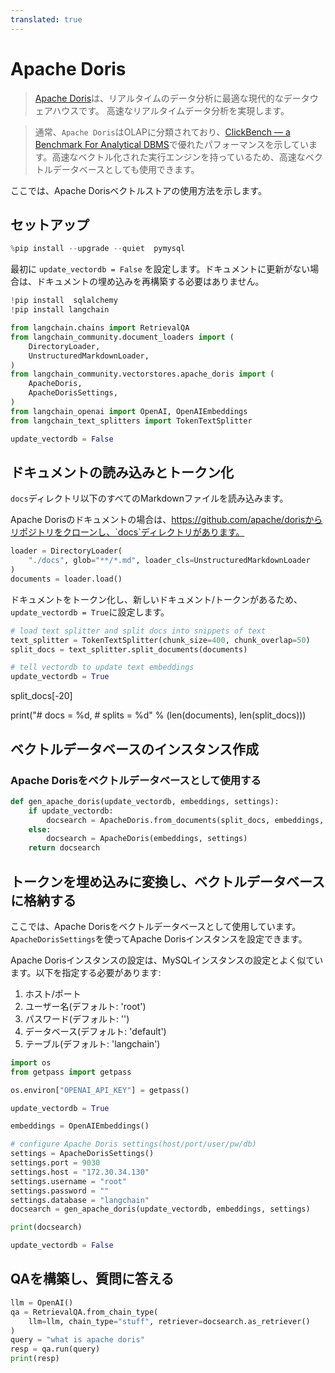 ```yaml
---
translated: true
---
```


# Apache Doris

>[Apache Doris](https://doris.apache.org/)は、リアルタイムのデータ分析に最適な現代的なデータウェアハウスです。
高速なリアルタイムデータ分析を実現します。

>通常、`Apache Doris`はOLAPに分類されており、[ClickBench — a Benchmark For Analytical DBMS](https://benchmark.clickhouse.com/)で優れたパフォーマンスを示しています。高速なベクトル化された実行エンジンを持っているため、高速なベクトルデータベースとしても使用できます。

ここでは、Apache Dorisベクトルストアの使用方法を示します。

## セットアップ

```python
%pip install --upgrade --quiet  pymysql
```

最初に `update_vectordb = False` を設定します。ドキュメントに更新がない場合は、ドキュメントの埋め込みを再構築する必要はありません。

```python
!pip install  sqlalchemy
!pip install langchain
```

```python
from langchain.chains import RetrievalQA
from langchain_community.document_loaders import (
    DirectoryLoader,
    UnstructuredMarkdownLoader,
)
from langchain_community.vectorstores.apache_doris import (
    ApacheDoris,
    ApacheDorisSettings,
)
from langchain_openai import OpenAI, OpenAIEmbeddings
from langchain_text_splitters import TokenTextSplitter

update_vectordb = False
```

## ドキュメントの読み込みとトークン化

`docs`ディレクトリ以下のすべてのMarkdownファイルを読み込みます。

Apache Dorisのドキュメントの場合は、https://github.com/apache/dorisからリポジトリをクローンし、`docs`ディレクトリがあります。

```python
loader = DirectoryLoader(
    "./docs", glob="**/*.md", loader_cls=UnstructuredMarkdownLoader
)
documents = loader.load()
```

ドキュメントをトークン化し、新しいドキュメント/トークンがあるため、`update_vectordb = True`に設定します。

```python
# load text splitter and split docs into snippets of text
text_splitter = TokenTextSplitter(chunk_size=400, chunk_overlap=50)
split_docs = text_splitter.split_documents(documents)

# tell vectordb to update text embeddings
update_vectordb = True
```

split_docs[-20]

print("# docs  = %d, # splits = %d" % (len(documents), len(split_docs)))

## ベクトルデータベースのインスタンス作成

### Apache Dorisをベクトルデータベースとして使用する

```python
def gen_apache_doris(update_vectordb, embeddings, settings):
    if update_vectordb:
        docsearch = ApacheDoris.from_documents(split_docs, embeddings, config=settings)
    else:
        docsearch = ApacheDoris(embeddings, settings)
    return docsearch
```

## トークンを埋め込みに変換し、ベクトルデータベースに格納する

ここでは、Apache Dorisをベクトルデータベースとして使用しています。`ApacheDorisSettings`を使ってApache Dorisインスタンスを設定できます。

Apache Dorisインスタンスの設定は、MySQLインスタンスの設定とよく似ています。以下を指定する必要があります:
1. ホスト/ポート
2. ユーザー名(デフォルト: 'root')
3. パスワード(デフォルト: '')
4. データベース(デフォルト: 'default')
5. テーブル(デフォルト: 'langchain')

```python
import os
from getpass import getpass

os.environ["OPENAI_API_KEY"] = getpass()
```

```python
update_vectordb = True

embeddings = OpenAIEmbeddings()

# configure Apache Doris settings(host/port/user/pw/db)
settings = ApacheDorisSettings()
settings.port = 9030
settings.host = "172.30.34.130"
settings.username = "root"
settings.password = ""
settings.database = "langchain"
docsearch = gen_apache_doris(update_vectordb, embeddings, settings)

print(docsearch)

update_vectordb = False
```

## QAを構築し、質問に答える

```python
llm = OpenAI()
qa = RetrievalQA.from_chain_type(
    llm=llm, chain_type="stuff", retriever=docsearch.as_retriever()
)
query = "what is apache doris"
resp = qa.run(query)
print(resp)
```
